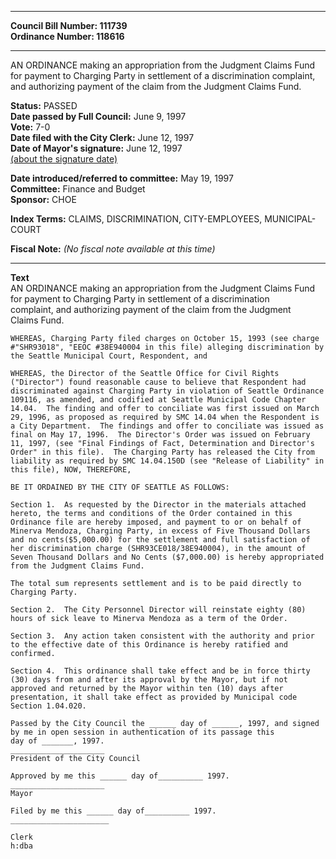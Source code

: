 * * * * *  
  
**Council Bill Number: [](#h0)[](#h2)111739**   
**Ordinance Number: 118616**  
  
* * * * *  
  
AN ORDINANCE making an appropriation from the Judgment Claims Fund for payment to Charging Party in settlement of a discrimination complaint, and authorizing payment of the claim from the Judgment Claims Fund.  
  
**Status:** PASSED   
**Date passed by Full Council:** June 9, 1997   
**Vote:** 7-0   
**Date filed with the City Clerk:** June 12, 1997   
**Date of Mayor's signature:** June 12, 1997   
[(about the signature date)](/~public/approvaldate.htm)   
  
  
**Date introduced/referred to committee:** May 19, 1997   
**Committee:** Finance and Budget   
**Sponsor:** CHOE   
  
**Index Terms:** CLAIMS, DISCRIMINATION, CITY-EMPLOYEES, MUNICIPAL-COURT  
  
**Fiscal Note:** *(No fiscal note available at this time)*  
  
* * * * *  
  
**Text**  
    AN ORDINANCE making an appropriation from the  Judgment Claims Fund  
    for payment to Charging Party in settlement of a discrimination  
    complaint, and authorizing payment of the claim from the Judgment  
    Claims Fund.  
  
    WHEREAS, Charging Party filed charges on October 15, 1993 (see charge  
    #"SHR93018", "EEOC #38E940004 in this file) alleging discrimination by  
    the Seattle Municipal Court, Respondent, and  
  
    WHEREAS, the Director of the Seattle Office for Civil Rights  
    ("Director") found reasonable cause to believe that Respondent had  
    discriminated against Charging Party in violation of Seattle Ordinance  
    109116, as amended, and codified at Seattle Municipal Code Chapter  
    14.04.  The finding and offer to conciliate was first issued on March  
    29, 1996, as proposed as required by SMC 14.04 when the Respondent is  
    a City Department.  The findings and offer to conciliate was issued as  
    final on May 17, 1996.  The Director's Order was issued on February  
    11, 1997, (see "Final Findings of Fact, Determination and Director's  
    Order" in this file).  The Charging Party has released the City from  
    liability as required by SMC 14.04.150D (see "Release of Liability" in  
    this file), NOW, THEREFORE,  
  
    BE IT ORDAINED BY THE CITY OF SEATTLE AS FOLLOWS:  
  
    Section 1.  As requested by the Director in the materials attached  
    hereto, the terms and conditions of the Order contained in this  
    Ordinance file are hereby imposed, and payment to or on behalf of  
    Minerva Mendoza, Charging Party, in excess of Five Thousand Dollars  
    and no cents($5,000.00) for the settlement and full satisfaction of  
    her discrimination charge (SHR93CE018/38E940004), in the amount of  
    Seven Thousand Dollars and No Cents ($7,000.00) is hereby appropriated  
    from the Judgment Claims Fund.  
  
    The total sum represents settlement and is to be paid directly to  
    Charging Party.  
  
    Section 2.  The City Personnel Director will reinstate eighty (80)  
    hours of sick leave to Minerva Mendoza as a term of the Order.  
  
    Section 3.  Any action taken consistent with the authority and prior  
    to the effective date of this Ordinance is hereby ratified and  
    confirmed.  
  
    Section 4.  This ordinance shall take effect and be in force thirty  
    (30) days from and after its approval by the Mayor, but if not  
    approved and returned by the Mayor within ten (10) days after  
    presentation, it shall take effect as provided by Municipal code  
    Section 1.04.020.  
  
    Passed by the City Council the ______ day of ______, 1997, and signed  
    by me in open session in authentication of its passage this       
    day of _______, 1997.  
    _____________________  
    President of the City Council  
  
    Approved by me this ______ day of__________ 1997.  
    _____________________  
    Mayor  
  
    Filed by me this ______ day of__________ 1997.  
    ______________________  
  
    Clerk  
    h:dba  
